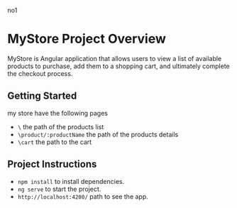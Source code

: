 no1
# MyStore Project Overview

MyStore is Angular application that allows users to view a list of available products to purchase, add them to a shopping cart, and ultimately complete the checkout process. 

## Getting Started
my store have the following pages 

- `\` the path of the products list
- `\product/:productName` the path of the products details
- `\cart` the path to the cart

## Project Instructions
-  `npm install` to install dependencies.
- `ng serve` to start the project.
- `http://localhost:4200/` path to see the app.

